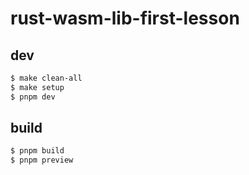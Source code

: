 # rust-wasm-lib-first-lesson

## dev

```bash
$ make clean-all
$ make setup
$ pnpm dev
```

## build

```bash
$ pnpm build
$ pnpm preview
```